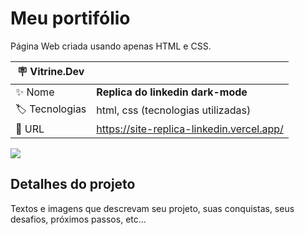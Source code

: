 # Meu portifólio

Página Web criada usando apenas HTML e CSS.

| :placard: Vitrine.Dev |     |
| -------------  | --- |
| :sparkles: Nome        | **Replica do linkedin dark-mode**
| :label: Tecnologias | html, css (tecnologias utilizadas)
| :rocket: URL         | https://site-replica-linkedin.vercel.app/

<!-- Inserir imagem com a #vitrinedev ao final do link -->
![](https://i.ibb.co/g9rMDgc/Replica-Linkedin.png#vitrinedev)

## Detalhes do projeto

Textos e imagens que descrevam seu projeto, suas conquistas, seus desafios, próximos passos, etc...
